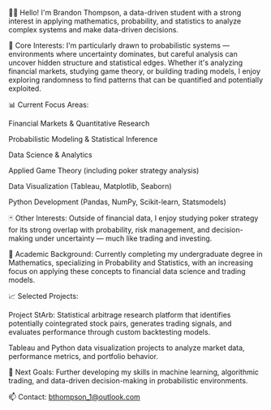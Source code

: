 👋🏽 Hello! I'm Brandon Thompson, a data-driven student with a strong interest in applying mathematics, probability, and statistics to analyze complex systems and make data-driven decisions.

🎯 Core Interests:
I'm particularly drawn to probabilistic systems — environments where uncertainty dominates, but careful analysis can uncover hidden structure and statistical edges. Whether it's analyzing financial markets, studying game theory, or building trading models, I enjoy exploring randomness to find patterns that can be quantified and potentially exploited.

📊 Current Focus Areas:

Financial Markets & Quantitative Research

Probabilistic Modeling & Statistical Inference

Data Science & Analytics

Applied Game Theory (including poker strategy analysis)

Data Visualization (Tableau, Matplotlib, Seaborn)

Python Development (Pandas, NumPy, Scikit-learn, Statsmodels)

🃏 Other Interests:
Outside of financial data, I enjoy studying poker strategy for its strong overlap with probability, risk management, and decision-making under uncertainty — much like trading and investing.

🧮 Academic Background:
Currently completing my undergraduate degree in Mathematics, specializing in Probability and Statistics, with an increasing focus on applying these concepts to financial data science and trading models.

📈 Selected Projects:

Project StArb: Statistical arbitrage research platform that identifies potentially cointegrated stock pairs, generates trading signals, and evaluates performance through custom backtesting models.

Tableau and Python data visualization projects to analyze market data, performance metrics, and portfolio behavior.

🚀 Next Goals:
Further developing my skills in machine learning, algorithmic trading, and data-driven decision-making in probabilistic environments.

📫 Contact:
bthompson_1@outlook.com
